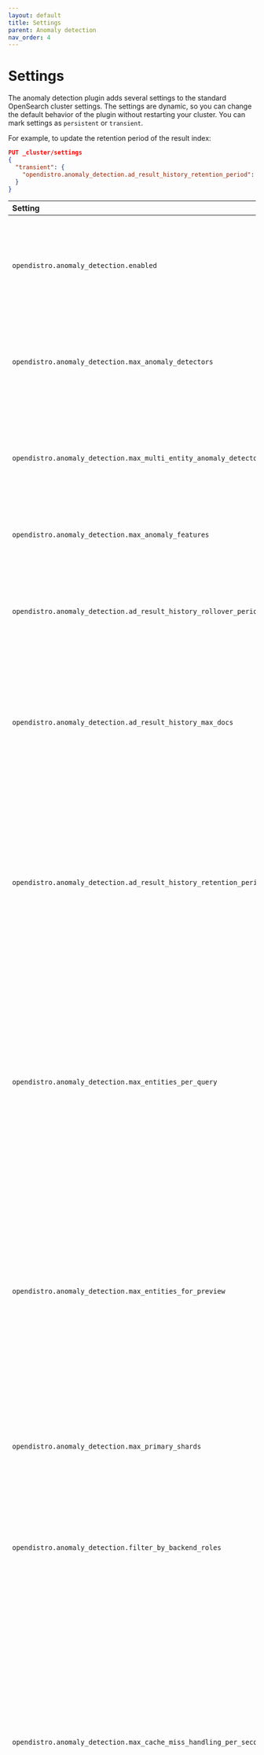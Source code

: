```yaml
---
layout: default
title: Settings
parent: Anomaly detection
nav_order: 4
---
```


# Settings

The anomaly detection plugin adds several settings to the standard OpenSearch cluster settings.
The settings are dynamic, so you can change the default behavior of the plugin without restarting your cluster.
You can mark settings as `persistent` or `transient`.

For example, to update the retention period of the result index:

```json
PUT _cluster/settings
{
  "transient": {
    "opendistro.anomaly_detection.ad_result_history_retention_period": "5m"
  }
}
```

Setting | Default | Description
:--- | :--- | :---
`opendistro.anomaly_detection.enabled` | True | Whether the anomaly detection plugin is enabled or not. If disabled, all detectors immediately stop running.
`opendistro.anomaly_detection.max_anomaly_detectors` | 1,000 | The maximum number of non-high cardinality detectors (no category field) users can create.
`opendistro.anomaly_detection.max_multi_entity_anomaly_detectors` | 10 | The maximum number of high cardinality detectors (with category field) in a cluster.
`opendistro.anomaly_detection.max_anomaly_features` | 5 | The maximum number of features for a detector.
`opendistro.anomaly_detection.ad_result_history_rollover_period` | 12h | How often the rollover condition is checked. If `true`, the plugin rolls over the result index to a new index.
`opendistro.anomaly_detection.ad_result_history_max_docs` | 250000000 | The maximum number of documents in one result index. The plugin only counts refreshed documents in the primary shards.
`opendistro.anomaly_detection.ad_result_history_retention_period` | 30d | The maximum age of the result index.  If its age exceeds the threshold, the plugin deletes the rolled over result index. If the cluster has only one result index, the plugin keeps the index even if it's older than its configured retention period.
`opendistro.anomaly_detection.max_entities_per_query` | 1,000 | The maximum unique values per detection interval for high cardinality detectors. By default, if the category field has more than 1,000 unique values in a detector interval, the plugin selects the top 1,000 values and orders them by `doc_count`.
`opendistro.anomaly_detection.max_entities_for_preview` | 30 | The maximum unique category field values displayed with the preview operation for high cardinality detectors. If the category field has more than 30 unique values, the plugin selects the top 30 values and orders them by `doc_count`.
`opendistro.anomaly_detection.max_primary_shards` | 10 | The maximum number of primary shards an anomaly detection index can have.
`opendistro.anomaly_detection.filter_by_backend_roles` | False | When you enable the security plugin and set this to `true`, the plugin filters results based on the user's backend role(s).
`opendistro.anomaly_detection.max_cache_miss_handling_per_second` | 100 | High cardinality detectors use a cache to store active models. In the event of a cache miss, the cache gets the models from the model checkpoint index. Use this setting to limit the rate of fetching models. Because the thread pool for a GET operation has a queue of 1,000, we recommend setting this value below 1,000.
`opendistro.anomaly_detection.max_batch_task_per_node` | 2 | Starting a historical detector triggers a batch task. This setting is the number of batch tasks that you can run per data node. You can tune this setting from 1 to 1000. If the data nodes can't support all batch tasks and you're not sure if the data nodes are capable of running more historical detectors, add more data nodes instead of changing this setting to a higher value.
`opendistro.anomaly_detection.max_old_ad_task_docs_per_detector` | 10 | You can run the same historical detector many times. For each run, the anomaly detection plugin creates a new task. This setting is the number of previous tasks the plugin keeps. Set this value to at least 1 to track its last run. You can keep a maximum of 1,000 old tasks to avoid overwhelming the cluster.
`opendistro.anomaly_detection.batch_task_piece_size` | 1000 | The date range for a historical task is split into smaller pieces and the anomaly detection plugin runs the task piece by piece. Each piece contains 1,000 detection intervals by default. For example, if detector interval is 1 minute and one piece is 1000 minutes, the feature data is queried every 1,000 minutes. You can change this setting from 1 to 10,000.
`opendistro.anomaly_detection.batch_task_piece_interval_seconds` | 5 | Add a time interval between historical detector tasks. This interval prevents the task from consuming too much of the available resources and starving other operations like search and bulk index. You can change this setting from 1 to 600 seconds.
